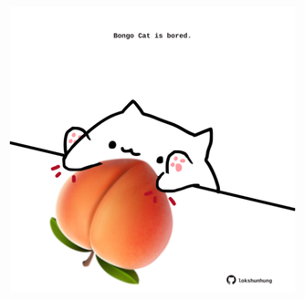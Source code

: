<!-- built at 26/03/2024, 13:00:39 UTC -->
<p align="center">
  <img width="500" height="500" src="./ReadmeImage.svg">
</p>
